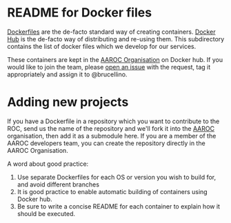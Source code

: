 # README for Docker files

[Dockerfiles](https://docs.docker.com/engine/reference/builder/) are the de-facto standard way of creating containers. [Docker Hub](https://hub.docker.com) is the de-facto way of distributing and re-using them. This subdirectory contains the
list of docker files which we develop for our services.

These containers are kept in the [AAROC Organisation](https://hub.docker.com/u/aaroc) on Docker hub. If you would like to join
the team, please [open an issue](https://github.com/AAROC/DevOps/issues/new) with the request, tag it appropriately and assign it to @brucellino.


# Adding new projects

If you have a Dockerfile in a repository which you want to contribute to the ROC, send us the name of the repository and we'll fork it into the [AAROC](https://github.com/AAROC) organisation, then add it as a submodule here. If you are a member of the AAROC developers team, you can create the repository directly in the AAROC Organisation.

A word about good practice:

  1. Use separate Dockerfiles for each OS or version you wish to build for, and avoid different branches
  2. It is good practice to enable automatic building of containers using Docker hub.
  3. Be sure to write a concise README for each container to explain how it should be executed.
